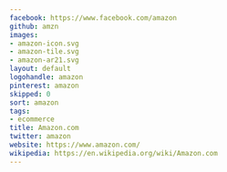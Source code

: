 ```yaml
---
facebook: https://www.facebook.com/amazon
github: amzn
images:
- amazon-icon.svg
- amazon-tile.svg
- amazon-ar21.svg
layout: default
logohandle: amazon
pinterest: amazon
skipped: 0
sort: amazon
tags:
- ecommerce
title: Amazon.com
twitter: amazon
website: https://www.amazon.com/
wikipedia: https://en.wikipedia.org/wiki/Amazon.com
---
```

